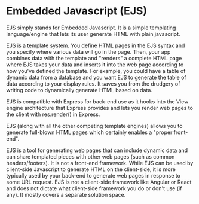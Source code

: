 # Embedded Javascript (EJS)
EJS simply stands for Embedded Javascript. It is a simple templating language/engine that lets its user generate HTML with plain javascript.

EJS is a template system. You define HTML pages in the EJS syntax and you specify where various data will go in the page. Then, your app combines data with the template and "renders" a complete HTML page where EJS takes your data and inserts it into the web page according to how you've defined the template. For example, you could have a table of dynamic data from a database and you want EJS to generate the table of data according to your display rules. It saves you from the drudgery of writing code to dynamically generate HTML based on data.

EJS is compatible with Express for back-end use as it hooks into the View engine architecture that Express provides and lets you render web pages to the client with res.render() in Express.

EJS (along with all the other competing template engines) allows you to generate full-blown HTML pages which certainly enables a "proper front-end".

EJS is a tool for generating web pages that can include dynamic data and can share templated pieces with other web pages (such as common headers/footers). It is not a front-end framework. While EJS can be used by client-side Javascript to generate HTML on the client-side, it is more typically used by your back-end to generate web pages in response to some URL request. EJS is not a client-side framework like Angular or React and does not dictate what client-side framework you do or don't use (if any). It mostly covers a separate solution space.